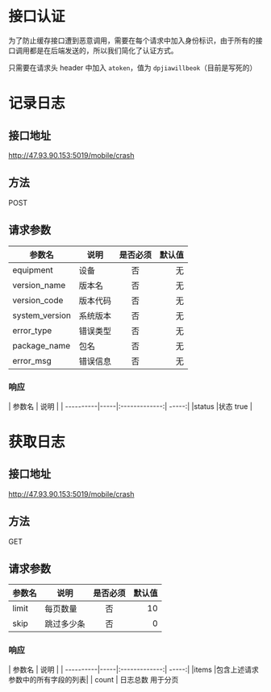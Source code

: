 # 接口认证

为了防止缓存接口遭到恶意调用，需要在每个请求中加入身份标识，由于所有的接口调用都是在后端发送的，所以我们简化了认证方式。

只需要在请求头 header 中加入 `atoken`，值为 `dpjiawillbeok`（目前是写死的）

# 记录日志

## 接口地址

http://47.93.90.153:5019/mobile/crash

## 方法

POST

## 请求参数

| 参数名     | 说明    | 是否必须    | 默认值 |
| ----------|-----|:-------------:| -----:|
|equipment      |设备 | 否  | 无|
|version_name      |版本名 | 否  | 无|
|version_code      |版本代码 | 否  | 无|
|system_version      |系统版本 | 否  | 无|
|error_type      |错误类型 | 否  | 无|
|package_name      |包名 | 否  | 无|
|error_msg      |错误信息 | 否  | 无|

### 响应

| 参数名     | 说明    | 
| ----------|-----|:-------------:| -----:|
|status      |状态 true | 


# 获取日志


## 接口地址

http://47.93.90.153:5019/mobile/crash

## 方法

GET

## 请求参数

| 参数名     | 说明    | 是否必须    | 默认值 |
| ----------|-----|:-------------:| -----:|
|limit      |每页数量 | 否  | 10|
|skip      |跳过多少条 | 否  | 0|

### 响应

| 参数名     | 说明    | 
| ----------|-----|:-------------:| -----:|
|items      |包含上述请求参数中的所有字段的列表| 
| count | 日志总数 用于分页


